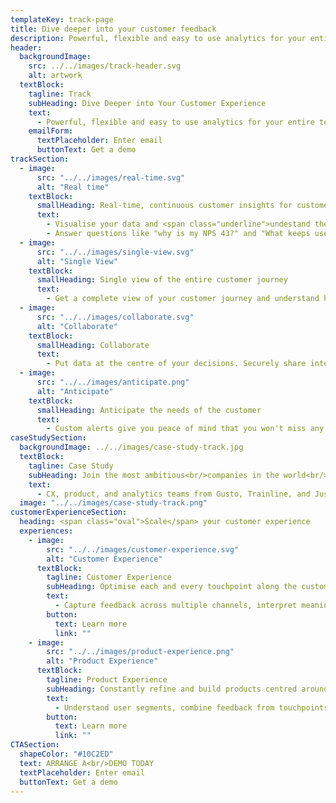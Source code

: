```yaml
---
templateKey: track-page
title: Dive deeper into your customer feedback
description: Powerful, flexible and easy to use analytics for your entire team.
header:
  backgroundImage:
    src: ../../images/track-header.svg
    alt: artwork
  textBlock:
    tagline: Track
    subHeading: Dive Deeper into Your Customer Experience
    text:
      - Powerful, flexible and easy to use analytics for your entire team.
    emailForm:
      textPlaceholder: Enter email
      buttonText: Get a demo
trackSection:
  - image:
      src: "../../images/real-time.svg"
      alt: "Real time"
    textBlock:
      smallHeading: Real-time, continuous customer insights for customer-obsessed companies
      text:
        - Visualise your data and <span class="underline">undestand the why</span> behind your KPIs by using themse and sentiment analysis.
        - Answer questions like "why is my NPS 43?" and "What keeps users coming back?". Understand the key drivers behind your experience.
  - image:
      src: "../../images/single-view.svg"
      alt: "Single View"
    textBlock:
      smallHeading: Single view of the entire customer journey
      text:
        - Get a complete view of your customer journey and understand how your customers feel in their own words about every aspect of the customer experience.
  - image:
      src: "../../images/collaborate.svg"
      alt: "Collaborate"
    textBlock:
      smallHeading: Collaborate
      text:
        - Put data at the centre of your decisions. Securely share interactive dashboards, keep on top of data with alerts & subscriptions, and create stories with data that inspire action.
  - image:
      src: "../../images/anticipate.png"
      alt: "Anticipate"
    textBlock:
      smallHeading: Anticipate the needs of the customer
      text:
        - Custom alerts give you peace of mind that you won't miss any important movement in your metrics, like a sudden drop or spike in your KPI's or customer sentiment.
caseStudySection:
  backgroundImage: ../../images/case-study-track.jpg
  textBlock:
    tagline: Case Study
    subHeading: Join the most ambitious<br/>companies in the world<br/><span class="underline">reshaping CX</span>
    text:
      - CX, product, and analytics teams from Gusto, Trainline, and Just Eat get instant powerful insights in Chattermill that drive customer insights, retention and advocacy
  image: "../../images/case-study-track.png"
customerExperienceSection:
  heading: <span class="oval">Scale</span> your customer experience
  experiences:
    - image:
        src: "../../images/customer-experience.svg"
        alt: "Customer Experience"
      textBlock:
        tagline: Customer Experience
        subHeading: Optimise each and every touchpoint along the customer journey.
        text:
          - Capture feedback across multiple channels, interpret meaning within feedback, and build customer experiences that drive revenue.
        button:
          text: Learn more
          link: ""
    - image:
        src: "../../images/product-experience.png"
        alt: "Product Experience"
      textBlock:
        tagline: Product Experience
        subHeading: Constantly refine and build products centred around customers.
        text:
          - Understand user segments, combine feedback from touchpoints, and harness insights to develop products that customers love.
        button:
          text: Learn more
          link: ""
CTASection:
  shapeColor: "#10C2ED"
  text: ARRANGE A<br/>DEMO TODAY
  textPlaceholder: Enter email
  buttonText: Get a demo
---
```


